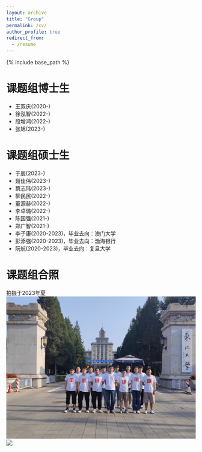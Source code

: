 ```yaml
---
layout: archive
title: "Group"
permalink: /cv/
author_profile: true
redirect_from:
  - /resume
---
```


{% include base_path %}

课题组博士生
======
* 王双庆(2020-)
* 徐泓智(2022-)
* 段增鸿(2022-)
* 张旭(2023-)


课题组硕士生
======
  * 于辰(2023-)<br>
  * 聂佳伟(2023-)<br>
  * 蔡志玮(2023-)<br>
  * 柳民民(2022-)<br>
  * 董源赫(2022-)<br>
  * 李卓璐(2022-)<br>
  * 陈国强(2021-)<br>
  * 郑广智(2021-)<br>
  * 李子康(2020-2023)，毕业去向：澳门大学<br>
  * 彭添强(2020-2023)，毕业去向：渤海银行<br>
  * 阮航(2020-2023)，毕业去向：复旦大学<br>

课题组合照
======
拍摄于2023年夏
<img src='/images/500x300.png'>
<br>
<img src='/images/2023.png'>

